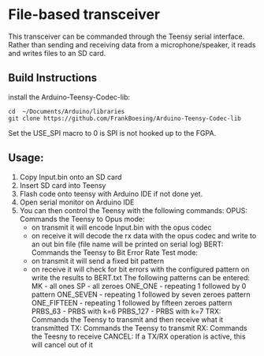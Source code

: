 # File-based transceiver
This transceiver can be commanded through the Teensy serial interface. Rather than sending and receiving data from a microphone/speaker, it reads and writes files to an SD card.

## Build Instructions
install the Arduino-Teensy-Codec-lib: 
```
cd  ~/Documents/Arduino/libraries
git clone https://github.com/FrankBoesing/Arduino-Teensy-Codec-lib
```

Set the USE_SPI macro to 0 is SPI is not hooked up to the FGPA.

## Usage: 
1. Copy Input.bin onto an SD card
2. Insert SD card into Teensy
3. Flash code onto teensy with Arduino IDE if not done yet.
4. Open serial monitor on Arduino IDE
5. You can then control the Teensy with the following commands:
OPUS: Commands the Teensy to Opus mode:
	- on transmit it will encode Input.bin with the opus codec
	- on receive it will decode the rx data with the opus codec and write to an out bin file (file name will be printed on serial log)
BERT: Commands the Teensy to Bit Error Rate Test mode:
	- on transmit it will send a fixed bit pattern
	- on receive it will check for bit errors with the configured pattern on write the results to BERT.txt
	The following patterns can be entered:
	MK - all ones
	SP - all zeroes
	ONE_ONE - repeating 1 followed by 0 pattern
	ONE_SEVEN - repeating 1 followed by seven zeroes pattern
	ONE_FIFTEEN - repeating 1 followed by fifteen zeroes pattern
	PRBS_63 - PRBS with k=6
	PRBS_127 - PRBS with k=7
TRX: Commands the Teensy to transmit and then receive what it transmitted
TX: Commands the Teensy to transmit
RX: Commands the Teesny to receive
CANCEL: If a TX/RX operation is active, this will cancel out of it